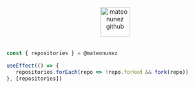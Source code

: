 <div align="center">
   <img src="https://github.githubassets.com/images/mona-loading-default.gif" alt="mateonunez github" width="69" align="center" />
</div>

<br />

```javascript
const { repositories } = @mateonunez

useEffect(() => { 
   repositories.forEach(repo => !repo.forked && fork(repo)) 
}, [repositories])
```
